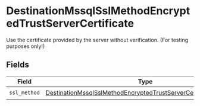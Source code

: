 # DestinationMssqlSslMethodEncryptedTrustServerCertificate

Use the certificate provided by the server without verification. (For testing purposes only!)


## Fields

| Field                                                                                                                                                         | Type                                                                                                                                                          | Required                                                                                                                                                      | Description                                                                                                                                                   |
| ------------------------------------------------------------------------------------------------------------------------------------------------------------- | ------------------------------------------------------------------------------------------------------------------------------------------------------------- | ------------------------------------------------------------------------------------------------------------------------------------------------------------- | ------------------------------------------------------------------------------------------------------------------------------------------------------------- |
| `ssl_method`                                                                                                                                                  | [DestinationMssqlSslMethodEncryptedTrustServerCertificateSslMethod](../../models/shared/destinationmssqlsslmethodencryptedtrustservercertificatesslmethod.md) | :heavy_check_mark:                                                                                                                                            | N/A                                                                                                                                                           |